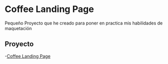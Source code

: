 # Coffee Landing Page

Pequeño Proyecto que he creado para poner en practica mis habilidades de maquetación 

## Proyecto

-[Coffee Landing Page](https://lisanevae.github.io/Coffee-Landing-page)